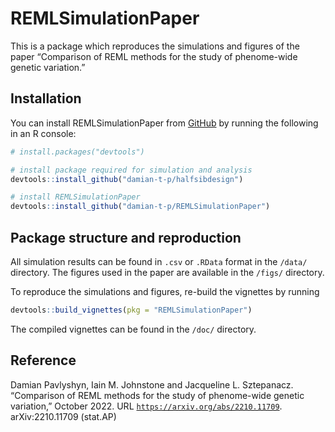
<!-- README.md is generated from README.Rmd. Please edit that file -->

# REMLSimulationPaper

<!-- badges: start -->
<!-- badges: end -->

This is a package which reproduces the simulations and figures of the
paper “Comparison of REML methods for the study of phenome-wide genetic
variation.”

## Installation

You can install REMLSimulationPaper from [GitHub](https://github.com/)
by running the following in an R console:

``` r
# install.packages("devtools")

# install package required for simulation and analysis
devtools::install_github("damian-t-p/halfsibdesign")

# install REMLSimulationPaper
devtools::install_github("damian-t-p/REMLSimulationPaper")
```

## Package structure and reproduction

All simulation results can be found in `.csv` or `.RData` format in the
`/data/` directory. The figures used in the paper are available in the
`/figs/` directory.

To reproduce the simulations and figures, re-build the vignettes by
running

``` r
devtools::build_vignettes(pkg = "REMLSimulationPaper")
```

The compiled vignettes can be found in the `/doc/` directory.

## Reference

Damian Pavlyshyn, Iain M. Johnstone and Jacqueline L. Sztepanacz.
“Comparison of REML methods for the study of phenome-wide genetic
variation,” October 2022. URL
[`https://arxiv.org/abs/2210.11709`](https://arxiv.org/abs/2210.11709).
arXiv:2210.11709 (stat.AP)
